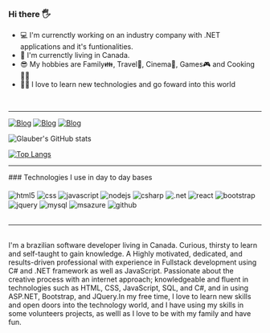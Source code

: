 ### Hi there 🖐️ 

<ul>
  <li>💻 I'm currenctly working on an industry company with .NET applications and it's funtionalities.</li>
  <li>🍁 I'm currenctly living in Canada.</li>
  <li>😎 My hobbies are Family👪, Travel🛫, Cinema🎦, Games🎮 and Cooking👨‍🍳</li>
  <li>👨‍💻 I love to learn new technologies and go foward into this world</li>
</ul><br/>
<hr/>

[![Blog](https://img.shields.io/website?label=http://glaubermarques.com&style=for-the-badge&url=http://glaubermarques.azurewebsites.net/)](http://glaubermarques.azurewebsites.net/experiences)
[![Blog](https://img.shields.io/badge/Instagram-E4405F?style=for-the-badge&logo=instagram&logoColor=white)](https://www.instagram.com/glauberdev/)
[![Blog](	https://img.shields.io/badge/LinkedIn-0077B5?style=for-the-badge&logo=linkedin&logoColor=white)](https://www.linkedin.com/in/glaubervilane/)

![Glauber's GitHub stats](https://github-readme-stats.vercel.app/api?username=gvfmarques&show_icons=true&theme=dracula)

[![Top Langs](https://github-readme-stats.vercel.app/api/top-langs/?username=gvfmarques&layout=compact)](https://github.com/gvfmarques/github-readme-stats)
<hr/>
### Technologies I use in day to day bases

<div style="display: inline_block"><br/>
  <img align="center" alt="html5" src="https://img.shields.io/badge/HTML-239120?style=for-the-badge&logo=html5&logoColor=white"/>
  <img align="center" alt="css" src="https://img.shields.io/badge/CSS-239120?&style=for-the-badge&logo=css3&logoColor=white"/>
  <img align="center" alt="javascript" src="https://img.shields.io/badge/JavaScript-F7DF1E?style=for-the-badge&logo=javascript&logoColor=black"/>
  <img align="center" alt="nodejs" src="https://img.shields.io/badge/Node.js-43853D?style=for-the-badge&logo=node.js&logoColor=white"/>
  <img align="center" alt="csharp" src="https://img.shields.io/badge/C%23-239120?style=for-the-badge&logo=c-sharp&logoColor=white"/>
  <img align="center" alt=".net" src="https://img.shields.io/badge/.NET-5C2D91?style=for-the-badge&logo=.net&logoColor=white"/>
  <img align="center" alt="react" src="https://img.shields.io/badge/React-20232A?style=for-the-badge&logo=react&logoColor=61DAFB"/>
  <img align="center" alt="bootstrap" src="https://img.shields.io/badge/Bootstrap-563D7C?style=for-the-badge&logo=bootstrap&logoColor=white"/>
  <img align="center" alt="jquery" src="https://img.shields.io/badge/jQuery-0769AD?style=for-the-badge&logo=jquery&logoColor=white"/>
  <img align="center" alt="mysql" src="https://img.shields.io/badge/MySQL-00000F?style=for-the-badge&logo=mysql&logoColor=white"/>
  <img align="center" alt="msazure" src="https://img.shields.io/badge/Microsoft_Azure-0089D6?style=for-the-badge&logo=microsoft-azure&logoColor=white"/>
  <img align="center" alt="github" src="https://img.shields.io/badge/GitHub-100000?style=for-the-badge&logo=github&logoColor=white"/>
</div><br/>
<hr/>
<br/>
I'm a brazilian software developer living in Canada. Curious, thirsty to learn and self-taught to gain knowledge. A Highly motivated, dedicated, and results-driven professional with experience in Fullstack development using C# and .NET framework as well as JavaScript. Passionate about the creative process with an internet approach; knowledgeable and fluent in technologies such as HTML, CSS, JavaScript, SQL, and C#, and in using ASP.NET, Bootstrap, and JQuery.In my free time, I love to learn new skills and open doors into the technology world, and I have using my skills in some volunteers projects, as welll as I love to be with my family and have fun.


